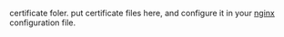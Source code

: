 certificate foler.
put certificate files here, and configure it in your [nginx](../conf/nightfield.com.cn.conf) configuration file.
